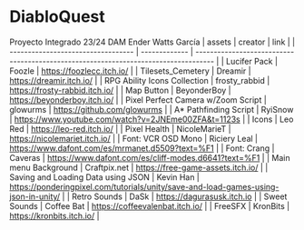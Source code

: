 # DiabloQuest
Proyecto Integrado 23/24 DAM
Ender Watts García
| assets                             | creator       | link                                                                                |
| ---------------------------------- | ------------- | ----------------------------------------------------------------------------------- |
| Lucifer Pack                       | Foozle        | https://foozlecc.itch.io/                                                           |
| Tilesets_Cemetery                  | Dreamir       | https://dreamir.itch.io/                                                            |
| RPG Ability Icons Collection       | frosty_rabbid | https://frosty-rabbid.itch.io/                                                      |
| Map Button                         | BeyonderBoy   | https://beyonderboy.itch.io/                                                        |
| Pixel Perfect Camera w/Zoom Script | glowurms      | https://github.com/glowurms                                                         |
| A* Pathfinding Script              | RyiSnow       | https://www.youtube.com/watch?v=2JNEme00ZFA&t=1123s                                 |
| Icons                              | Leo Red       | https://leo-red.itch.io/                                                            |
| Pixel Health                       | NicoleMarieT  | https://nicolemariet.itch.io/                                                       |
| Font: VCR OSD Mono                 | Riciery Leal  | https://www.dafont.com/es/mrmanet.d5509?text=%F1                                    |
| Font: Crang                        | Caveras       | https://www.dafont.com/es/cliff-modes.d6641?text=%F1                                |
| Main menu Background               | Craftpix.net  | https://free-game-assets.itch.io/                                                   |
| Saving and Loading Data using JSON | Kevin Han     | https://ponderingpixel.com/tutorials/unity/save-and-load-games-using-json-in-unity/ |
| Retro Sounds                       | DaSk          | https://dagurasusk.itch.io                                                          |
| Sweet Sounds                       | Coffee Bat    | https://coffeevalenbat.itch.io/                                                     |
| FreeSFX                            | KronBits      | https://kronbits.itch.io/                                                           |
